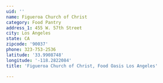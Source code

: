 ```yaml
---
uid: ''
name: Figueroa Church of Christ
category: Food Pantry
address_1: 455 W. 57th Street
city: Los Angeles
state: CA
zipcode: '90037'
phone: 323-753-2536
latitude: '33.9908748'
longitude: '-118.2822084'
title: 'Figueroa Church of Christ, Food Oasis Los Angeles'

---
```

